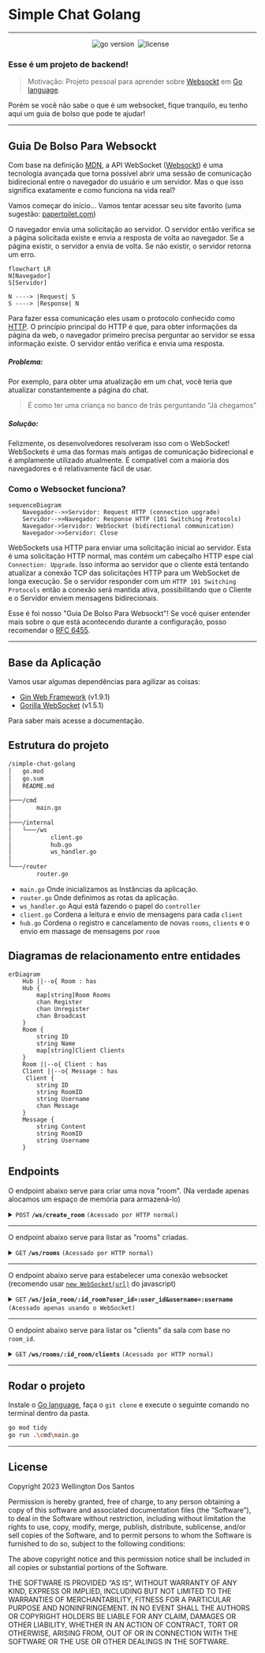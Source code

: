 # Simple Chat Golang

---

<p align="center"><img src="https://img.shields.io/badge/Go-1.21.4-00ADD8?style=for-the-badge&logo=go" alt="go version" />&nbsp;&nbsp;<img src="https://img.shields.io/badge/license-MIT-blue?style=for-the-badge" alt="license" />&nbsp;&nbsp;</p>


### Esse é um projeto de backend!

> Motivação: Projeto pessoal para aprender sobre [Websockt](https://developer.mozilla.org/pt-BR/docs/Web/API/WebSockets_API) em [Go language](https://go.dev/).

Porém se você não sabe o que é um websocket, fique tranquilo, eu tenho aqui um guia de bolso que pode te ajudar!

---

## Guia De Bolso Para Websockt

Com base na definição [MDN](https://developer.mozilla.org/pt-BR/), a API WebSocket ([Websockt](https://developer.mozilla.org/pt-BR/docs/Web/API/WebSockets_API)) é uma tecnologia avançada que torna possível abrir uma sessão de comunicação bidirecional entre o navegador do usuário e um servidor. Mas o que isso significa exatamente e como funciona na vida real?

Vamos começar do início... Vamos tentar acessar seu site favorito (uma sugestão: [papertoilet.com](https://papertoilet.com/))

O navegador envia uma solicitação ao servidor. O servidor então verifica se a página solicitada existe e envia a resposta de volta ao navegador. Se a página existir, o servidor a envia de volta. Se não existir, o servidor retorna um erro.

```mermaid
flowchart LR
N[Navegador]
S[Servidor]

N ----> |Request| S
S ----> |Response| N
```
Para fazer essa comunicação eles usam o protocolo conhecido como [HTTP](https://developer.mozilla.org/pt-BR/docs/Web/HTTP). O princípio principal do HTTP é que, para obter informações da página da web, o navegador primeiro precisa perguntar ao servidor se essa informação existe. O servidor então verifica e envia uma resposta. 

##### Problema:
Por exemplo, para obter uma atualização em um chat, você teria que atualizar constantemente a página do chat.
> É como ter uma criança no banco de trás perguntando “Já chegamos”

##### Solução:

Felizmente, os desenvolvedores resolveram isso com o WebSocket!
WebSockets é uma das formas mais antigas de comunicação bidirecional e é amplamente utilizado atualmente. É compatível com a maioria dos navegadores e é relativamente fácil de usar.

### Como o Websocket funciona?

```mermaid
sequenceDiagram
    Navegador-->>Servidor: Request HTTP (connection upgrade)
    Servidor-->>Navegador: Response HTTP (101 Switching Protocols)
    Navegador->Servidor: WebSocket (bidirectional communication)
    Navegador->>Servidor: Close
```
WebSockets usa HTTP para enviar uma solicitação inicial ao servidor. Esta é uma solicitação HTTP normal, mas contém um cabeçalho HTTP espe  cial `Connection: Upgrade`. Isso informa ao servidor que o cliente está tentando atualizar a conexão TCP das solicitações HTTP para um WebSocket de longa execução. Se o servidor responder com um `HTTP 101 Switching Protocols` então a conexão será mantida ativa, possibilitando que o Cliente e o Servidor enviem mensagens bidirecionais.

Esse é foi nosso "Guia De Bolso Para Websockt"! Se você quiser entender mais sobre o que está acontecendo durante a configuração, posso recomendar o [RFC 6455](https://datatracker.ietf.org/doc/html/rfc6455).

---

## Base da Aplicação

Vamos usar algumas dependências para agilizar as coisas:

- [Gin Web Framework](https://gin-gonic.com/) (v1.9.1)
- [Gorilla WebSocket](https://github.com/gorilla/websocket) (v1.5.1)

Para saber mais acesse a documentação.


## Estrutura do projeto

```sh
/simple-chat-golang
│   go.mod
│   go.sum
│   README.md
│   
├───/cmd
│       main.go
│       
├───/internal
│   └───/ws
│           client.go
│           hub.go
│           ws_handler.go
│
└───/router
        router.go
```

- `main.go` Onde inicializamos as Instâncias da aplicação.
- `router.go` Onde definimos as rotas da aplicação.
- `ws_handler.go` Aqui está fazendo o papel do `controller`
- `client.go` Cordena a leitura e envio de mensagens para cada `client`
- `hub.go` Cordena o registro e cancelamento de novas `rooms`, `clients` e o envio em massage de mensagens por `room`


## Diagramas de relacionamento entre entidades

```mermaid
erDiagram
    Hub ||--o{ Room : has
    Hub {
        map[string]Room Rooms
        chan Register  
	    chan Unregister 
	    chan Broadcast  
    }
    Room {
        string ID
        string Name
        map[string]Client Clients
    }
    Room ||--o{ Client : has
    Client ||--o{ Message : has
     Client {
        string ID
        string RoomID
        string Username
        chan Message
    }
    Message {
        string Content
        string RoomID
        string Username
    }
```

## Endpoints

O endpoint abaixo serve para criar uma nova "room". (Na verdade apenas alocamos um espaço de memória para armazená-lo)

<details>
 <summary><code>POST</code> <code><b>/ws/create_room</b></code> <code>(Acessado por HTTP normal)</code></summary>

##### Parameters

> | name      |  type     | data type               |
> |-----------|-----------|-------------------------|
> | id        |  required | string (JSON)           | 
> | name      |  required | string (JSON)           | 


##### Responses

> | http code     | content-type                      | response                                  |
> |---------------|-----------------------------------|-------------------------------------------|
> | `200`         | `application/json; charset=utf-8` | `{"id": "uuid", "name": "Something" }`    |

##### Example cURL

> ```sh
>  curl -X POST -H "Content-Type: application/json" --data '{"id": "uuid", "name": "Something" }' http://localhost:8080/ws/create_room
> ```
</details>

---

O endpoint abaixo serve para listar as "rooms" criadas.

<details>
 <summary><code>GET</code> <code><b>/ws/rooms</b></code> <code>(Acessado por HTTP normal)</code></summary>

##### Responses

> | http code     | content-type                      | response                                  |
> |---------------|-----------------------------------|-------------------------------------------|
> | `200`         | `application/json; charset=utf-8` | `{ "rooms": [ ... ] }`    |

##### Example cURL

> ```sh
>  curl -X GET  http://localhost:8080/ws/rooms
> ```
</details>

---

O endpoint abaixo serve para estabelecer uma conexão websocket (recomendo usar [`new WebSocket(url)`](https://developer.mozilla.org/en-US/docs/Web/API/WebSocket) do javascript)

<details>
 <summary><code>GET</code> <code><b>/ws/join_room/:id_room?user_id=:user_id&username=:username</b></code> <code>(Acessado apenas usando o WebSocket)</code></summary>

##### URL - Parameters

> | name      |  type     | data type               |
> |-----------|-----------|-------------------------|
> | id_room   |  required | string (URL Params)     | 
> | user_id   |  required | string (URL Params)     |
> | username  |  required | string (URL Params)     | 

##### Responses

> | http code     | content-type                      | response                                  |
> |---------------|-----------------------------------|-------------------------------------------|
> | `200`         | `application/json; charset=utf-8` | `{ "rooms": [ ... ] }`    |

##### Example Javascript

Depois de ter criado as "rooms", abra duas aba do seu navegador, digite o código abaixo e seja a mágica acontecer! (não esqueça de trocar as variáveis)

> ```javascript
> let ws = new WebSocket("ws://localhost:8080/ws/join_room/uuid?user_id=xpto&username=john_doe")
> ws.onmessage = value => { console.log(value) }
> ws.send("Hello world!")
> ```
</details>

---

O endpoint abaixo serve para listar os "clients" da sala com base no `room_id`.

<details>
 <summary><code>GET</code> <code><b>/ws/rooms/:id_room/clients</b></code> <code>(Acessado por HTTP normal)</code></summary>

##### Responses

> | http code     | content-type                      | response                                  |
> |---------------|-----------------------------------|-------------------------------------------|
> | `200`         | `application/json; charset=utf-8` | `{ "clients": [ ... ] }`    |

##### Example cURL

> ```sh
>  curl -X GET  http://localhost:8080/ws/rooms/:id_room/clients
> ```
</details>

---

## Rodar o projeto 

Instale o [Go language](https://go.dev/), faça o `git clone` e execute o seguinte comando no terminal dentro da pasta.

```sh
go mod tidy
go run .\cmd\main.go
```

---

## License

Copyright 2023 Wellington Dos Santos

Permission is hereby granted, free of charge, to any person obtaining a copy of this software and associated documentation files (the “Software”), to deal in the Software without restriction, including without limitation the rights to use, copy, modify, merge, publish, distribute, sublicense, and/or sell copies of the Software, and to permit persons to whom the Software is furnished to do so, subject to the following conditions:

The above copyright notice and this permission notice shall be included in all copies or substantial portions of the Software.

THE SOFTWARE IS PROVIDED “AS IS”, WITHOUT WARRANTY OF ANY KIND, EXPRESS OR IMPLIED, INCLUDING BUT NOT LIMITED TO THE WARRANTIES OF MERCHANTABILITY, FITNESS FOR A PARTICULAR PURPOSE AND NONINFRINGEMENT. IN NO EVENT SHALL THE AUTHORS OR COPYRIGHT HOLDERS BE LIABLE FOR ANY CLAIM, DAMAGES OR OTHER LIABILITY, WHETHER IN AN ACTION OF CONTRACT, TORT OR OTHERWISE, ARISING FROM, OUT OF OR IN CONNECTION WITH THE SOFTWARE OR THE USE OR OTHER DEALINGS IN THE SOFTWARE.